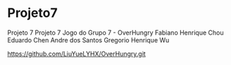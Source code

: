 # Projeto7
Projeto 7
Projeto 7
Jogo do Grupo 7 - OverHungry
Fabiano Henrique Chou
Eduardo Chen
Andre dos Santos Gregorio
Henrique Wu

https://github.com/LiuYueLYHX/OverHungry.git
